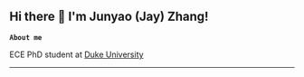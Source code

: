 ## Hi there 👋 I'm Junyao (Jay) Zhang!

**`About me`**

ECE PhD student at [Duke University](https://ece.duke.edu/)

---
